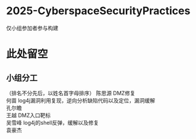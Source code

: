 # 2025-CyberspaceSecurityPractices

仅小组参加者参与构建

# 此处留空

## 小组分工

（排名不分先后，以姓名首字母排序）
陈思源      DMZ修复<br>
何苗        log4j漏洞利用复现，逆向分析缺陷代码以及定位，漏洞缓解<br>
孔尔瞻      <br>
王越        DMZ入口靶标<br>
吴雪峰      log4j的shell反弹，缓解以及修复<br>
袁豪杰      <br>